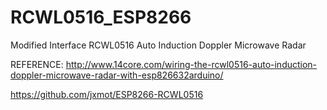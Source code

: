 # RCWL0516_ESP8266
Modified Interface RCWL0516 Auto Induction Doppler Microwave Radar


REFERENCE:
http://www.14core.com/wiring-the-rcwl0516-auto-induction-doppler-microwave-radar-with-esp826632arduino/

https://github.com/jxmot/ESP8266-RCWL0516

